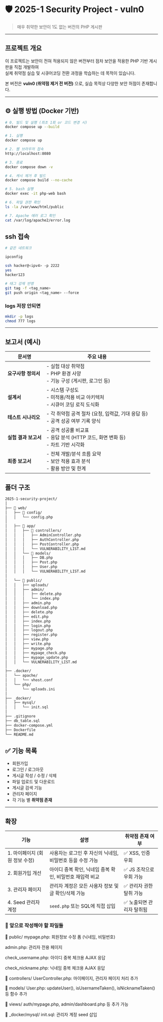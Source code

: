 # 🛡️ 2025-1 Security Project - vuln0

> 매우 취약한 보안이 1도 없는 버전의 PHP 게시판

---

## 프로젝트 개요

이 프로젝트는 보안이 전혀 적용되지 않은 버전부터 점차 보안을 적용한 PHP 기반 게시판을 직접 개발하여  
실제 취약점 실습 및 시큐어코딩 전환 과정을 학습하는 데 목적이 있습니다.

본 버전은 **vuln0 (취약점 제거 전 버전)** 으로, 실습 목적상 다양한 보안 허점이 존재합니다.

---

## ⚙️ 실행 방법 (Docker 기반)

```bash
# 0. 빌드 및 실행 (최초 1회 or 코드 변경 시)
docker compose up --build

# 1. 실행
docker compose up

# 2. 웹 브라우저 접속
http://localhost:8080

# 3. 종료
docker compose down -v

# 4. 캐시 제거 후 빌드
docker compose build --no-cache
```

```sh
# 5. bash 실행
docker exec -it php-web bash

# 6. 파일 권한 확인
ls -la /var/www/html/public

# 7. Apache 에러 로그 확인
cat /var/log/apache2/error.log
```

## ssh 접속

```sh
# 같은 네트워크

ipconfig

ssh hacker@<ipv4> -p 2222
yes
hacker123
```

```sh
# 태그 강제 반영
git tag -f <tag_name>
git push origin <tag_name> --force
```

### logs 저장 안되면
```sh
mkdir -p logs
chmod 777 logs
```

---

## 보고서 (예시)

| 문서명 | 주요 내용 |
| ------------- | ----------------------------------------------------------- |
| **요구사항 정의서** | - 실험 대상 취약점<br> - PHP 환경 사양<br> - 기능 구성 (게시판, 로그인 등) |
| **설계서** | - 시스템 구성도<br> - 미적용/적용 비교 아키텍처<br> - 시큐어 코딩 로직 도식화 |
| **테스트 시나리오** | - 각 취약점 공격 절차 (요청, 입력값, 기대 응답 등)<br> - 공격 성공 여부 기록 양식 |
| **실험 결과 보고서** | - 공격 성공률 비교표<br> - 응답 분석 (HTTP 코드, 화면 변화 등)<br> - 차트 기반 시각화 |
| **최종 보고서** | - 전체 개발/분석 흐름 요약<br> - 보안 적용 효과 분석<br> - 활용 방안 및 한계 |


## 폴더 구조

```sh
2025-1-security-project/
│
├── 📁 web/
│   ├── 📁 config/
│   │   └── config.php
│
│   ├── 📁 app/
│   │   ├── 📁 controllers/
│   │   │   ├── AdminController.php
│   │   │   ├── AuthController.php
│   │   │   ├── PostController.php
│   │   │   └── VULNERABILITY_LIST.md
│   │   └── 📁 models/
│   │   │   ├── DB.php
│   │   │   ├── Post.php
│   │   │   ├── User.php
│   │   │   └── VULNERABILITY_LIST.md
│
│   └── 📁 public/
│   │   ├── uploads/
│   │   ├── admin/
│   │   │   ├── delete.php
│   │   │   └── index.php
│   │   ├── admin.php
│   │   ├── download.php
│   │   ├── delete.php
│   │   ├── edit.php
│   │   ├── index.php
│   │   ├── login.php
│   │   ├── logout.php
│   │   ├── register.php
│   │   ├── view.php
│   │   ├── write.php
│   │   ├── mypage.php
│   │   ├── mypage_check.php
│   │   ├── mypage_update.php
│   │   └── VULNERABILITY_LIST.md
│
├── .docker/
│   └── apache/
│   │   └── vhost.conf
│   └── php/
│       └── uploads.ini 
│
├── _docker/
│   ├── mysql/
│   │   └── init.sql
│
├── .gitignore
├── db_table.sql
├── docker-compose.yml
├── Dockerfile
└── README.md

```

## ✅ 기능 목록

- 회원가입
- 로그인 / 로그아웃
- 게시글 작성 / 수정 / 삭제
- 파일 업로드 및 다운로드
- 게시글 검색 기능
- 관리자 페이지
- 각 기능 별 **취약점 존재**

---


## 확장
| 기능                  | 설명                                | 취약점 존재 여부       |
| ------------------- | --------------------------------- | --------------- |
| 1. 마이페이지 (회원 정보 수정) | 사용자는 로그인 후 자신의 닉네임, 비밀번호 등을 수정 가능 | ✅ XSS, 인증 우회    |
| 2. 회원가입 개선          | 아이디 중복 확인, 닉네임 중복 확인, 비밀번호 재입력 비교 | ✅ JS 조작으로 우회 가능 |
| 3. 관리자 페이지          | 관리자 계정은 모든 사용자 정보 및 글 확인/삭제 가능    | ✅ 관리자 권한 탈취 가능  |
| 4. Seed 관리자 계정      | `seed.php` 또는 SQL에 직접 삽입          | ✅ 노출되면 관리자 탈취됨  |

### 🧩 앞으로 작성해야 할 파일들
📁 public/
mypage.php: 회원정보 수정 폼 (닉네임, 비밀번호)

admin.php: 관리자 전용 페이지

check_username.php: 아이디 중복 체크용 AJAX 응답

check_nickname.php: 닉네임 중복 체크용 AJAX 응답

📁 controllers/
UserController.php: 마이페이지, 관리자 페이지 처리 추가

📁 models/
User.php: updateUser(), isUsernameTaken(), isNicknameTaken() 등 함수 추가

📁 views/
auth/mypage.php, admin/dashboard.php 등 추가 가능

📁 _docker/mysql/
init.sql: 관리자 계정 seed 삽입